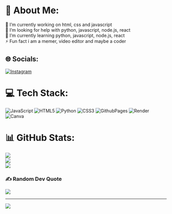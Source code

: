 # 💫 About Me:
🔭 I’m currently working on html, css and javascript<br>🤝 I’m looking for help with python, javascript, node.js, react<br>🌱 I’m currently learning python, javascript, node.js, react<br>⚡ Fun fact i am a memer, video editor and maybe a coder 


## 🌐 Socials:
[![Instagram](https://img.shields.io/badge/Instagram-%23E4405F.svg?logo=Instagram&logoColor=white)](https://www.instagram.com/quirky.siiiiiid) 

# 💻 Tech Stack:
![JavaScript](https://img.shields.io/badge/javascript-%23323330.svg?style=for-the-badge&logo=javascript&logoColor=%23F7DF1E) ![HTML5](https://img.shields.io/badge/html5-%23E34F26.svg?style=for-the-badge&logo=html5&logoColor=white) ![Python](https://img.shields.io/badge/python-3670A0?style=for-the-badge&logo=python&logoColor=ffdd54) ![CSS3](https://img.shields.io/badge/css3-%231572B6.svg?style=for-the-badge&logo=css3&logoColor=white) ![GithubPages](https://img.shields.io/badge/github%20pages-121013?style=for-the-badge&logo=github&logoColor=white) ![Render](https://img.shields.io/badge/Render-%46E3B7.svg?style=for-the-badge&logo=render&logoColor=white) ![Canva](https://img.shields.io/badge/Canva-%2300C4CC.svg?style=for-the-badge&logo=Canva&logoColor=white)
# 📊 GitHub Stats:
![](https://github-readme-stats.vercel.app/api?username=QuirkySiiiiiid&theme=dark&hide_border=false&include_all_commits=true&count_private=true)<br/>
![](https://github-readme-streak-stats.herokuapp.com/?user=QuirkySiiiiiid&theme=dark&hide_border=false)<br/>
![](https://github-readme-stats.vercel.app/api/top-langs/?username=QuirkySiiiiiid&theme=dark&hide_border=false&include_all_commits=true&count_private=true&layout=compact)

### ✍️ Random Dev Quote
![](https://quotes-github-readme.vercel.app/api?type=horizontal&theme=radical)

---
[![](https://visitcount.itsvg.in/api?id=QuirkySiiiiiid&icon=2&color=0)](https://visitcount.itsvg.in)

<!-- Proudly created with GPRM ( https://gprm.itsvg.in ) -->
